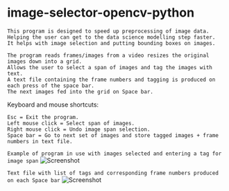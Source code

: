 # image-selector-opencv-python
```
This program is designed to speed up preprocessing of image data.
Helping the user can get to the data science modelling step faster.
It helps with image selection and putting bounding boxes on images.

The program reads frames/images from a video resizes the original images down into a grid.
Allows the user to select a span of images and tag the images with text. 
A text file containing the frame numbers and tagging is produced on each press of the space bar.
The next images fed into the grid on Space bar.
```
Keyboard and mouse shortcuts:
```
Esc = Exit the program.
Left mouse click = Select span of images.
Right mouse click = Undo image span selection.
Space bar = Go to next set of images and store tagged images + frame numbers in text file.
```

```Example of program in use with images selected and entering a tag for image span```
![Screenshot](https://github.com/LeeWannacott/image-selector-opencv-python/blob/master/Example_of_use.png)

```Text file with list of tags and corresponding frame numbers produced on each Space bar```
![Screenshot](https://github.com/LeeWannacott/image-selector-opencv-python/blob/master/List_of_images.png)
